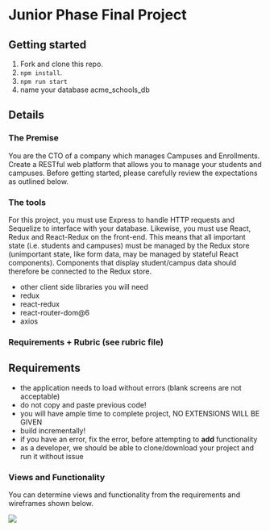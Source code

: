# Junior Phase Final Project

## Getting started

1. Fork and clone this repo.
2. `npm install`.
3. `npm run start`
4. name your database acme_schools_db
## Details

### The Premise

You are the CTO of a company which manages Campuses and Enrollments. Create a RESTful web platform that allows you to manage your students and campuses. Before getting started, please carefully review the expectations as outlined below.

### The tools

For this project, you must use Express to handle HTTP requests and Sequelize to interface with your database. Likewise, you must use React, Redux and React-Redux on the front-end. This means that all important state (i.e. students and campuses) must be managed by the Redux store (unimportant state, like form data, may be managed by stateful React components). Components that display student/campus data should therefore be connected to the Redux store. 

- other client side libraries you will need
- redux
- react-redux
- react-router-dom@6
- axios

### Requirements + Rubric (see rubric file)

## Requirements

- the application needs to load without errors (blank screens are not acceptable)
- do not copy and paste previous code!
- you will have ample time to complete project, NO EXTENSIONS WILL BE GIVEN
- build incrementally! 
- if you have an error, fix the error, before attempting to **add** functionality
- as a developer, we should be able to clone/download your project and run it without issue


### Views and Functionality

You can determine views and functionality from the requirements and wireframes shown below.

<img src='https://github.com/FullstackAcademy/jpfp-template-a-flex/blob/main/wireframes.png' />


